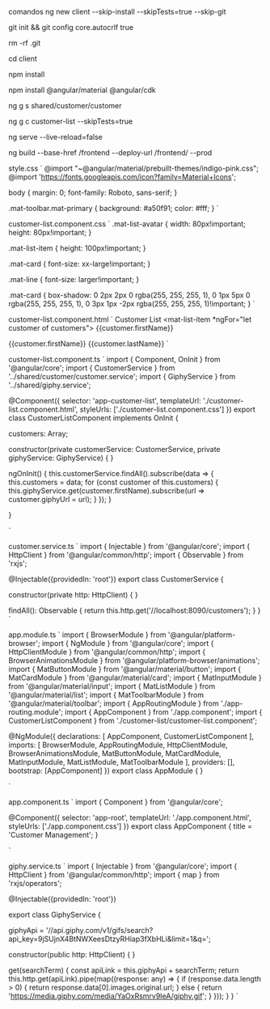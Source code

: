 comandos
ng new client --skip-install --skipTests=true --skip-git

git init && git config core.autocrlf true

rm -rf .git

cd client

npm install

npm install @angular/material @angular/cdk

ng g s shared/customer/customer

ng g c customer-list --skipTests=true

ng serve --live-reload=false

ng build --base-href /frontend --deploy-url /frontend/ --prod

style.css
` @import "~@angular/material/prebuilt-themes/indigo-pink.css"; @import 'https://fonts.googleapis.com/icon?family=Material+Icons';

body { margin: 0; font-family: Roboto, sans-serif; }

.mat-toolbar.mat-primary { background: #a50f91; color: #fff; } `

customer-list.component.css
` .mat-list-avatar { width: 80px!important; height: 80px!important; }

.mat-list-item { height: 100px!important; }

.mat-card { font-size: xx-large!important; }

.mat-line { font-size: larger!important; }

.mat-card { box-shadow: 0 2px 2px 0 rgba(255, 255, 255, 1), 0 1px 5px 0 rgba(255, 255, 255, 1), 0 3px 1px -2px rgba(255, 255, 255, 1)!important; } `

customer-list.component.html
` Customer List <mat-list-item *ngFor="let customer of customers"> {{customer.firstName}}

{{customer.firstName}} {{customer.lastName}}
`

customer-list.component.ts
` import { Component, OnInit } from '@angular/core'; import { CustomerService } from '../shared/customer/customer.service'; import { GiphyService } from '../shared/giphy.service';

@Component({ selector: 'app-customer-list', templateUrl: './customer-list.component.html', styleUrls: ['./customer-list.component.css'] }) export class CustomerListComponent implements OnInit {

customers: Array;

constructor(private customerService: CustomerService, private giphyService: GiphyService) { }

ngOnInit() { this.customerService.findAll().subscribe(data => { this.customers = data; for (const customer of this.customers) { this.giphyService.get(customer.firstName).subscribe(url => customer.giphyUrl = url); } }); }

}

`

customer.service.ts
` import { Injectable } from '@angular/core'; import { HttpClient } from '@angular/common/http'; import { Observable } from 'rxjs';

@Injectable({providedIn: 'root'}) export class CustomerService {

constructor(private http: HttpClient) { }

findAll(): Observable { return this.http.get('//localhost:8090/customers'); } } `

app.module.ts
` import { BrowserModule } from '@angular/platform-browser'; import { NgModule } from '@angular/core'; import { HttpClientModule } from '@angular/common/http'; import { BrowserAnimationsModule } from '@angular/platform-browser/animations'; import { MatButtonModule } from '@angular/material/button'; import { MatCardModule } from '@angular/material/card'; import { MatInputModule } from '@angular/material/input'; import { MatListModule } from '@angular/material/list'; import { MatToolbarModule } from '@angular/material/toolbar'; import { AppRoutingModule } from './app-routing.module'; import { AppComponent } from './app.component'; import { CustomerListComponent } from './customer-list/customer-list.component';

@NgModule({ declarations: [ AppComponent, CustomerListComponent ], imports: [ BrowserModule, AppRoutingModule, HttpClientModule, BrowserAnimationsModule, MatButtonModule, MatCardModule, MatInputModule, MatListModule, MatToolbarModule ], providers: [], bootstrap: [AppComponent] }) export class AppModule { }

`

app.component.ts
` import { Component } from '@angular/core';

@Component({ selector: 'app-root', templateUrl: './app.component.html', styleUrls: ['./app.component.css'] }) export class AppComponent { title = 'Customer Management'; }

`

giphy.service.ts
` import { Injectable } from '@angular/core'; import { HttpClient } from '@angular/common/http'; import { map } from 'rxjs/operators';

@Injectable({providedIn: 'root'})

export class GiphyService {

giphyApi = '//api.giphy.com/v1/gifs/search?api_key=9jSUjnX4BtNWXeesDtzyRHiap3fXbHLi&limit=1&q=';

constructor(public http: HttpClient) { }

get(searchTerm) { const apiLink = this.giphyApi + searchTerm; return this.http.get(apiLink).pipe(map((response: any) => { if (response.data.length > 0) { return response.data[0].images.original.url; } else { return 'https://media.giphy.com/media/YaOxRsmrv9IeA/giphy.gif'; } })); } } `

